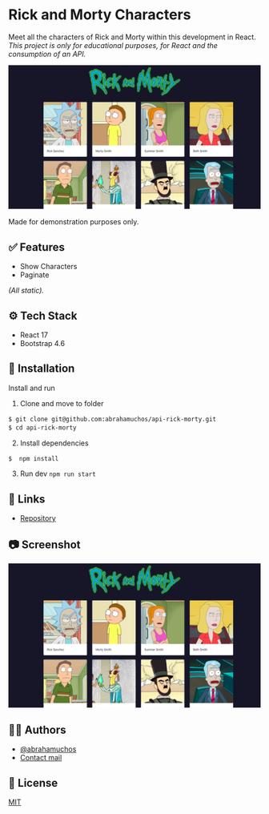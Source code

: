 # Rick and Morty Characters

Meet all the characters of Rick and Morty within this development in React. 
<br/>
*This project is only for educational purposes, for React and the consumption of an API.*

<img src="/docs/Screen%20Shot%202024-12-28%20at%2015.53.07.png" width="750px" alt="rick-morty-screenshot">

Made for demonstration purposes only.

## ✅ Features

- Show Characters
- Paginate

_(All static)._

## ⚙️ Tech Stack

- React 17
- Bootstrap 4.6

## 💾 Installation

Install and run

1. Clone and move to folder
```bash
$ git clone git@github.com:abrahamuchos/api-rick-morty.git
$ cd api-rick-morty
```

2. Install dependencies
```bash
$  npm install
```

3. Run dev `npm run start`

## 🔗 Links
- [Repository](https://github.com/abrahamuchos/nike-landing)

## 📷 Screenshot
<img src="/docs/Screen%20Shot%202024-12-28%20at%2015.53.07.png" width="550px" alt="olga-landingpage">

## 🧑‍💻 Authors

- [@abrahamuchos](https://github.com/abrahamuchos)
- [Contact mail](mailto:j.abraham29@gmail.com)

## 📄 License

[MIT](https://choosealicense.com/licenses/mit/)